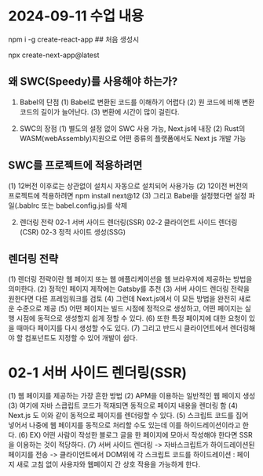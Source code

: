 # 2024-09-11 수업 내용

npm i -g create-react-app ## 처음 생성시

npx create-next-app@latest

## 왜 SWC(Speedy)를 사용해야 하는가?
1. Babel의 단점
(1) Babel로 변환된 코드를 이해하기 어렵다
(2) 원 코드에 비해 변환 코드의 길이가 늘어난다.
(3) 변환에 시간이 많이 걸린다.

2. SWC의 장점
(1) 별도의 설정 없이 SWC 사용 가능, Next.js에 내장
(2) Rust의 WASM(webAssembly)지원으로 어떤 종류의 플랫폼에서도 Next js 개발 가능

## SWC를 프로젝트에 적용하려면
(1) 12버전 이후로는 상관없이 설치시 자동으로 설치되어 사용가능
(2) 12이전 버전의 프로젝트에 적용하려면 npm install next@12
(3) 그리고 Babel을 설정했다면 설정 파일(.bablrc 또는 babel.config.js)를 삭제

02. 렌더링 전략
02-1 서버 사이드 렌더링(SSR)
02-2 클라이언트 사이드 렌더링(CSR)
02-3 정적 사이트 생성(SSG)

## 렌더링 전략
(1) 렌더링 전략이란 웹 페이지 또는 웹 애플리케이션을 웹 브라우저에 제공하는 방법을 의미한다.
(2) 정적인 페이지 제작에는 Gatsby를 추천
(3) 서버 사이드 렌더링 전략을 원한다면 다른 프레임워크를 검토
(4) 그런데 Next.js에서 이 모든 방법을 완전히 새로운 수준으로 제공
(5) 어떤 페이지는 빌드 시점에 정적으로 생성하고, 어떤 페이지는 실행 시점에 동적으로 생성할지 쉽게 정할 수 있다.
(6) 또한 특정 페이지에 대한 요청이 있을 때마다 페이지를 다시 생성할 수도 있다.
(7) 그리고 반드시 클라이언트에서 렌더링해야 할 컴포넌트도 지정할 수 있어 개발이 쉽다.


# 02-1 서버 사이드 렌더링(SSR)
(1) 웹 페이지를 제공하는 가장 흔한 방법
(2) APM을 이용하는 일반적인 웹 페이지 생성
(3) 여기에 자바 스큽립트 코드가 적재되면 동적으로 페이지 내용을 렌더링 함
(4) Next.js 도 이와 같이 동적으로 페이지를 렌더링할 수 있다.
(5) 스크립트 코드를 집어 넣어서 나중에 웹 페이지를 동적으로 처리할 수도 있는데 이를 하이드레이션이라고 한다.
(6) EX) 어떤 사람이 작성한 블로그 글을 한 페이지에 모아서 작성해야 한다면 SSR을 이용하는 것이 적당하다.
(7) 서버 사이드 렌더링 -> 자바스크립트가 하이드레이션된 페이지를 전송 -> 클라이언트에서 DOM위에 각 스크립트 코드를 하이드레이션 : 페이지 새로 고침 없이 사용자와 웹페이지 간 상호 작용을 가능하게 한다.
